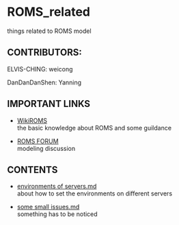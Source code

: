 # ROMS_related
things related to ROMS model

## CONTRIBUTORS:
ELVIS-CHING: weicong

DanDanDanShen: Yanning

## IMPORTANT LINKS
* [WikiROMS](https://www.myroms.org/forum/viewforum.php?f=13)  
  the basic knowledge about ROMS and some guildance

* [ROMS FORUM](https://www.myroms.org/forum/viewforum.php?f=13)  
  modeling discussion
  
## CONTENTS
* [environments of servers.md](https://github.com/ELVIS-CHING/ROMS_related/blob/main/enviroments%20of%20servers.md)  
about how to set the environments on different servers

* [some small issues.md](https://github.com/ELVIS-CHING/ROMS_related/blob/main/some%20small%20issues.md)  
something has to be noticed
